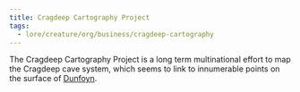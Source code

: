```yaml
---
title: Cragdeep Cartography Project
tags:
  - lore/creature/org/business/cragdeep-cartography
---
```


The Cragdeep Cartography Project is a long term multinational effort to map the Cragdeep cave system, which seems to link to innumerable points on the surface of [Dunfoyn](../../../place/planet/ordon/dunfoyn.md).
